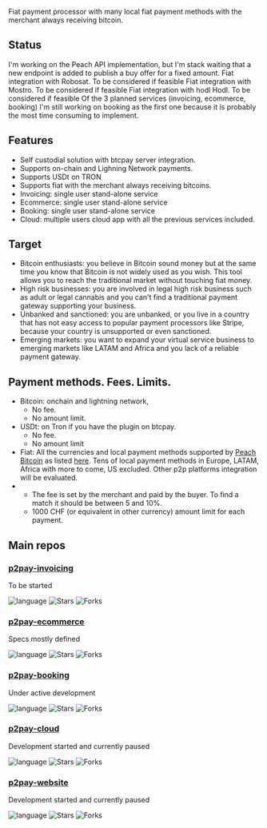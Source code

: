 Fiat payment processor with many local fiat payment methods with the merchant always receiving bitcoin.

## Status
I'm working on the Peach API implementation, but I'm stack waiting that a new endpoint is added to publish a buy offer for a fixed amount.
Fiat integration with Robosat. To be considered if feasible
Fiat integration with Mostro. To be considered if feasible
Fiat integration with hodl Hodl. To be considered if feasible
Of the 3 planned services (invoicing, ecommerce, booking) I'm still working on booking as the first one because it is probably the most time consuming to implement.

## Features
- Self custodial solution with btcpay server integration.  
- Supports on-chain and Lighning Network payments.
- Supports USDt on TRON
- Supports fiat with the merchant always receiving bitcoins.  
- Invoicing: single user stand-alone service
- Ecommerce: single user stand-alone service
- Booking: single user stand-alone service
- Cloud: multiple users cloud app with all the previous services included.

## Target
- Bitcoin enthusiasts: you believe in Bitcoin sound money but at the same time you know that Bitcoin is not widely used as you wish. This tool allows you to reach the traditional market without touching fiat money.  
- High risk businesses: you are involved in legal high risk business such as adult or legal cannabis and you can't find a traditional payment gateway supporting your business.  
- Unbanked and sanctioned: you are unbanked, or you live in a country that has not easy access to popular payment processors like Stripe, because your country is unsupported or even sanctioned.  
- Emerging markets: you want to expand your virtual service business to emerging markets like LATAM and Africa and you lack of a reliable payment gateway.

## Payment methods. Fees. Limits.
- Bitcoin: onchain and lightning network,
  - No fee.
  - No amount limit.  
- USDt: on Tron if you have the plugin on btcpay.
    - No fee.
    - No amount limit
- Fiat: All the currencies and local payment methods supported by [Peach Bitcoin](https://peachbitcoin.com) as listed [here](https://api.peachbitcoin.com/v1/info). Tens of local payment methods in Europe, LATAM, Africa with more to come, US excluded. Other p2p platforms integration will be evaluated.
-   - The fee is set by the merchant and paid by the buyer. To find a match it should be between 5 and 10%.
    - 1000 CHF (or equivalent in other currency) amount limit for each payment.
      
## Main repos

### [p2pay-invoicing](https://github.com/p2payserver/p2pay-invoicing)
To be started

![language](https://img.shields.io/github/languages/top/p2payserver/p2pay-invoicing)
![Stars](https://img.shields.io/github/stars/p2payserver/p2pay-invoicing?style=social)
![Forks](https://img.shields.io/github/forks/p2payserver/p2pay-invoicing?style=social)

### [p2pay-ecommerce](https://github.com/p2payserver/p2pay-ecommerce)
Specs mostly defined

![language](https://img.shields.io/github/languages/top/p2payserver/p2pay-ecommerce)
![Stars](https://img.shields.io/github/stars/p2payserver/p2pay-ecommerce?style=social)
![Forks](https://img.shields.io/github/forks/p2payserver/p2pay-ecommerce?style=social)

### [p2pay-booking](https://github.com/p2payserver/p2pay-booking)
Under active development

![language](https://img.shields.io/github/languages/top/p2payserver/p2pay-booking)
![Stars](https://img.shields.io/github/stars/p2payserver/p2pay-booking?style=social)
![Forks](https://img.shields.io/github/forks/p2payserver/p2pay-booking?style=social)

### [p2pay-cloud](https://github.com/p2payserver/p2pay-cloud)
Development started and currently paused

![language](https://img.shields.io/github/languages/top/p2payserver/p2pay-cloud)
![Stars](https://img.shields.io/github/stars/p2payserver/p2pay-cloud?style=social)
![Forks](https://img.shields.io/github/forks/p2payserver/p2pay-cloud?style=social)

### [p2pay-website](https://github.com/p2payserver/p2pay-website)
Development started and currently paused

![language](https://img.shields.io/github/languages/top/p2payserver/p2pay-website)
![Stars](https://img.shields.io/github/stars/p2payserver/p2pay-website?style=social)
![Forks](https://img.shields.io/github/forks/p2payserver/p2pay-website?style=social)



